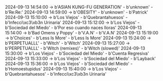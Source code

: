 2024-09-13 14:54:00 -> b'ASIAN KUNG-FU GENERATION' - b'unknown' - b'Re:Re:'
2024-09-13 14:59:00 -> b'OBESITY' - b'unknown' - b'Patrick'
2024-09-13 15:10:00 -> b'Los Viejos' - b'Quebrantahuesos' - b'Infecci\xc3\xb3n Urinaria'
2024-09-13 15:12:00 -> b'Los Viejos' - b'Sociedad del Miedo' - b'Por eso cuando naces lloras'
2024-09-13 15:14:00 -> b'Bad Omens y Poppy' - b'V.A.N' - b'V.A.N'
2024-09-13 15:19:00 -> b'Choices' - b'Less Is More' - b'Less Is More'
2024-09-13 15:24:00 -> b'PERPETUALLL' - b'Witch' - b'Witch'
2024-09-13 15:27:00 -> b'PERPETUALLL' - b'Witch (remixes)' - b'Witch (slowed)'
2024-09-13 15:30:00 -> b'Los Viejos' - b'Sociedad del Miedo' - b'Cuenta Regresiva'
2024-09-13 15:33:00 -> b'Los Viejos' - b'Sociedad del Miedo' - b'Layback'
2024-09-13 15:36:00 -> b'Los Viejos' - b'Sociedad del Miedo' - b'Homoestupidus'
2024-09-13 15:40:00 -> b'Los Viejos' - b'Quebrantahuesos' - b'Infecci\xc3\xb3n Urinaria'
